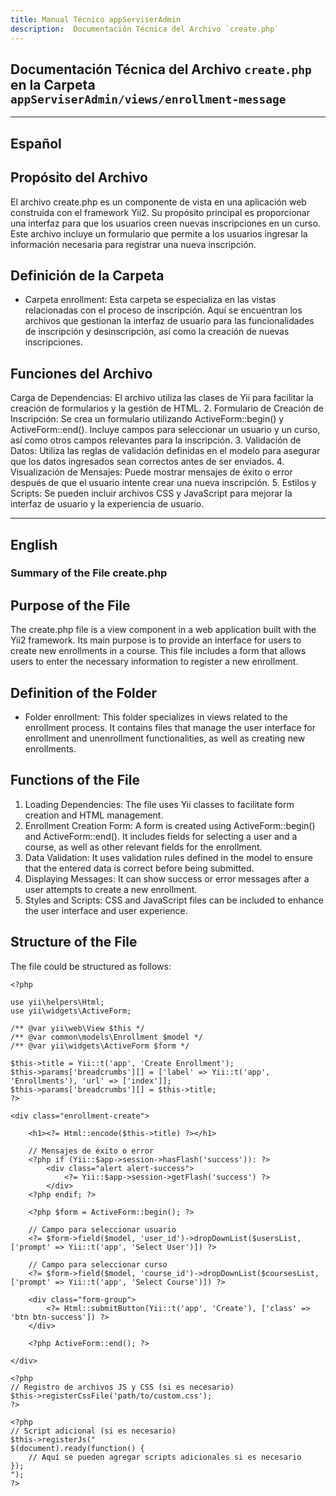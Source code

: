 ```yaml
---
title: Manual Técnico appServiserAdmin
description:  Documentación Técnica del Archivo `create.php`
---
```


## Documentación Técnica del Archivo `create.php` en la Carpeta `appServiserAdmin/views/enrollment-message`

---

## Español

## Propósito del Archivo
El archivo create.php es un componente de vista en una aplicación web construida con el framework Yii2. Su propósito principal es proporcionar una interfaz para que los usuarios creen nuevas inscripciones en un curso. Este archivo incluye un formulario que permite a los usuarios ingresar la información necesaria para registrar una nueva inscripción.

## Definición de la Carpeta
- Carpeta enrollment: Esta carpeta se especializa en las vistas relacionadas con el proceso de inscripción. Aquí se encuentran los archivos que gestionan la interfaz de usuario para las funcionalidades de inscripción y desinscripción, así como la creación de nuevas inscripciones.

## Funciones del Archivo
Carga de Dependencias: El archivo utiliza las clases de Yii para facilitar la creación de formularios y la gestión de HTML.
2. Formulario de Creación de Inscripción:
Se crea un formulario utilizando ActiveForm::begin() y ActiveForm::end().
Incluye campos para seleccionar un usuario y un curso, así como otros campos relevantes para la inscripción.
3. Validación de Datos:
Utiliza las reglas de validación definidas en el modelo para asegurar que los datos ingresados sean correctos antes de ser enviados.
4. Visualización de Mensajes:
Puede mostrar mensajes de éxito o error después de que el usuario intente crear una nueva inscripción.
5. Estilos y Scripts:
Se pueden incluir archivos CSS y JavaScript para mejorar la interfaz de usuario y la experiencia de usuario.

---

## English

### Summary of the File create.php

## Purpose of the File
The create.php file is a view component in a web application built with the Yii2 framework. Its main purpose is to provide an interface for users to create new enrollments in a course. This file includes a form that allows users to enter the necessary information to register a new enrollment.

## Definition of the Folder
- Folder enrollment: This folder specializes in views related to the enrollment process. It contains files that manage the user interface for enrollment and unenrollment functionalities, as well as creating new enrollments.

## Functions of the File
1. Loading Dependencies: The file uses Yii classes to facilitate form creation and HTML management.
2. Enrollment Creation Form:
A form is created using ActiveForm::begin() and ActiveForm::end().
It includes fields for selecting a user and a course, as well as other relevant fields for the enrollment.
3. Data Validation:
It uses validation rules defined in the model to ensure that the entered data is correct before being submitted.
4. Displaying Messages:
It can show success or error messages after a user attempts to create a new enrollment.
5. Styles and Scripts:
CSS and JavaScript files can be included to enhance the user interface and user experience.

## Structure of the File

The file could be structured as follows:
```
<?php

use yii\helpers\Html;
use yii\widgets\ActiveForm;

/** @var yii\web\View $this */
/** @var common\models\Enrollment $model */
/** @var yii\widgets\ActiveForm $form */

$this->title = Yii::t('app', 'Create Enrollment');
$this->params['breadcrumbs'][] = ['label' => Yii::t('app', 'Enrollments'), 'url' => ['index']];
$this->params['breadcrumbs'][] = $this->title;
?>

<div class="enrollment-create">

    <h1><?= Html::encode($this->title) ?></h1>

    // Mensajes de éxito o error
    <?php if (Yii::$app->session->hasFlash('success')): ?>
        <div class="alert alert-success">
            <?= Yii::$app->session->getFlash('success') ?>
        </div>
    <?php endif; ?>

    <?php $form = ActiveForm::begin(); ?>

    // Campo para seleccionar usuario
    <?= $form->field($model, 'user_id')->dropDownList($usersList, ['prompt' => Yii::t('app', 'Select User')]) ?>

    // Campo para seleccionar curso
    <?= $form->field($model, 'course_id')->dropDownList($coursesList, ['prompt' => Yii::t('app', 'Select Course')]) ?>

    <div class="form-group">
        <?= Html::submitButton(Yii::t('app', 'Create'), ['class' => 'btn btn-success']) ?>
    </div>

    <?php ActiveForm::end(); ?>

</div>

<?php
// Registro de archivos JS y CSS (si es necesario)
$this->registerCssFile('path/to/custom.css');
?>

<?php 
// Script adicional (si es necesario)
$this->registerJs("
$(document).ready(function() {
    // Aquí se pueden agregar scripts adicionales si es necesario
});
");
?>
```